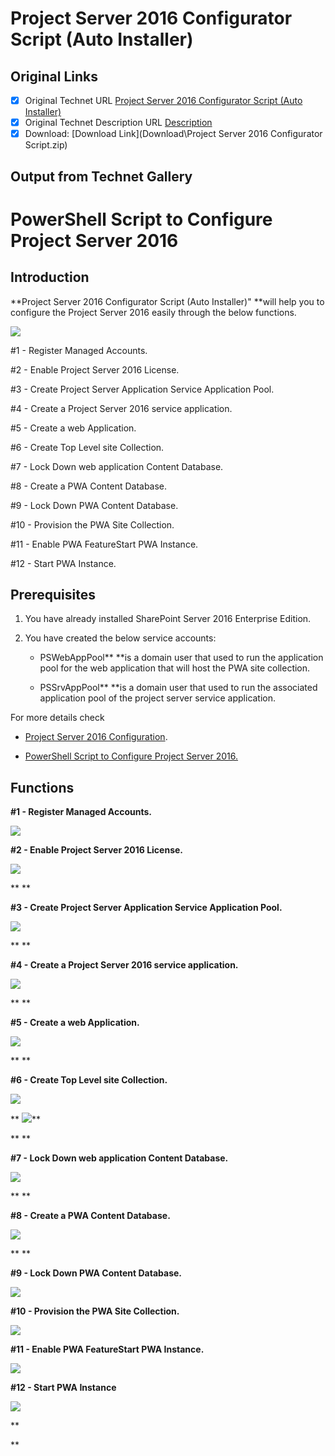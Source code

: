 # Project Server 2016 Configurator Script (Auto Installer)

## Original Links

- [x] Original Technet URL [Project Server 2016 Configurator Script (Auto Installer)](https://gallery.technet.microsoft.com/PowerShell-Script-to-9993a79d)
- [x] Original Technet Description URL [Description](https://gallery.technet.microsoft.com/PowerShell-Script-to-9993a79d/description)
- [x] Download: [Download Link](Download\Project Server 2016 Configurator Script.zip)

## Output from Technet Gallery

# PowerShell Script to Configure Project Server 2016

## Introduction

**Project Server 2016 Configurator Script (Auto Installer)" **will help you to configure the Project Server 2016 easily through the below functions.

![](Images\ps-2016.jpg)

#1 - Register Managed Accounts.

#2 - Enable Project Server 2016 License.

#3 - Create Project Server Application Service Application Pool.

#4 - Create a Project Server 2016 service application.

#5 - Create a web Application.

#6 - Create Top Level site Collection.

#7 - Lock Down web application Content Database.

#8 - Create a PWA Content Database.

#9 - Lock Down PWA Content Database.

#10 - Provision the PWA Site Collection.

#11 - Enable PWA FeatureStart PWA Instance.

#12 - Start PWA Instance.

## Prerequisites

1. You have already installed SharePoint Server 2016 Enterprise Edition.

2. You have created the below service accounts:

    - PSWebAppPool** **is a domain user that used to run the application pool for the web application that will host the PWA site collection.

    - PSSrvAppPool** **is a domain user that used to run the associated application pool of the project server service application.

For more details check

- [Project Server 2016 Configuration](https://social.technet.microsoft.com/wiki/contents/articles/37674.project-server-2016-configuration.aspx#Create_SharePoint_and_Project_Server_Service_Accounts).

- [PowerShell Script to Configure Project Server 2016.](https://social.technet.microsoft.com/wiki/contents/articles/38009.powershell-script-to-configure-project-server-2016.aspx)

## Functions

**#1 - Register Managed Accounts.**

![](Images\add-managed-account-using-powershell.png)

**#2 - Enable Project Server 2016 License.**

![](Images\enable-projectserver-license.png)

** **

**#3 - Create Project Server Application Service Application Pool.**

![](Images\create-project-server-application-service-application-pool.png)

** **

**#4 - Create a Project Server 2016 service application.**

![](Images\create-project-server-application-service.png)

** **

**#5 - Create a web Application.**

![](Images\create-aweb-application.png)

** **

**#6 - Create Top Level site Collection.**

![](Images\create-top-level-site-collection.png)

** ![](Images\start-web-application.png)**

** **

**#7 - Lock Down web application Content Database.**

![](Images\lock-down-web-application-content-database.png)

** **

**#8 - Create a PWA Content Database.**

![](Images\create-a-new-pwa-content-database.png)

** **

**#9 - Lock Down PWA Content Database.**

![](Images\lockdown-pwa-content-database.png)

**#10 - Provision the PWA Site Collection.**

![](Images\provision-pwa-instance.png)

**#11 - Enable PWA FeatureStart PWA Instance.**

**![](Images\enable-pwa-feature.png)**

**#12 - Start PWA Instance**

**![](Images\start-pwa-instance.png)**

**

**

